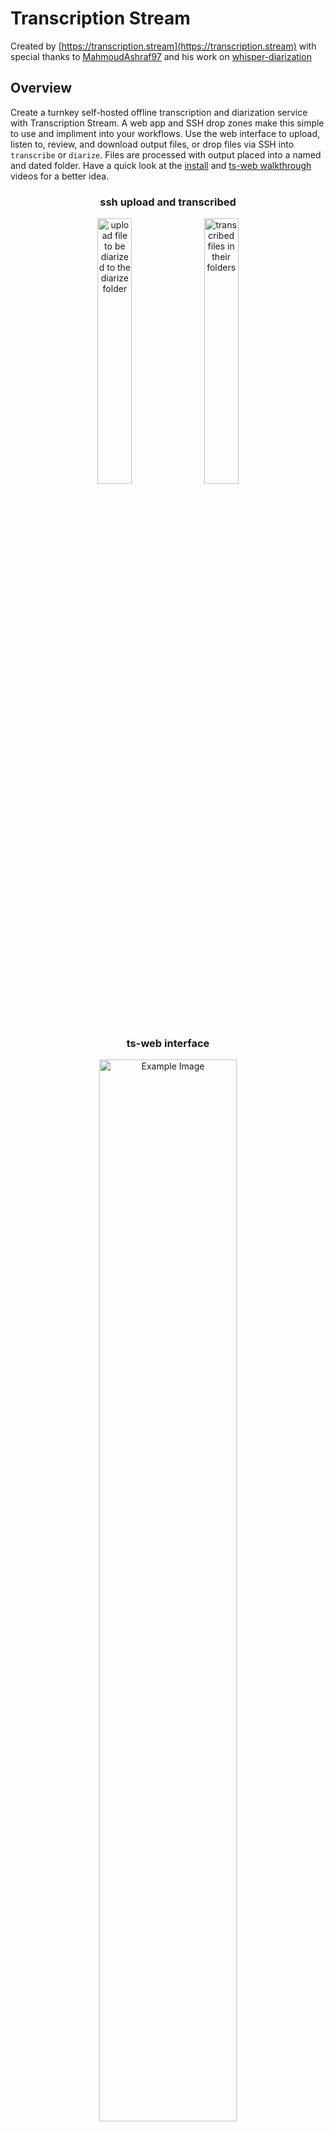 
# Transcription Stream
Created by [https://transcription.stream](https://transcription.stream) with special thanks to [MahmoudAshraf97](https://github.com/MahmoudAshraf97) and his work on [whisper-diarization](https://github.com/MahmoudAshraf97/whisper-diarization/)

## Overview
Create a turnkey self-hosted offline transcription and diarization service with Transcription Stream. A web app and SSH drop zones make this simple to use and impliment into your workflows.
Use the web interface to upload, listen to, review, and download output files, or drop files via SSH into `transcribe` or `diarize`. Files are processed with output placed into a named and dated folder. Have a quick look at the <a href="https://www.youtube.com/watch?v=3RufeOjnlcE">install</a> and <a href="https://www.youtube.com/watch?v=pbZ8o7_MjG4">ts-web walkthrough</a> videos for a better idea.<div align="center">
<h3>ssh upload and transcribed</h3>
<img src="https://transcription.stream/ts-sshupload.png" width="33%" style="vertical-align: top;" alt="upload file to be diarized to the diarize folder">  <img src="https://transcription.stream/ts-sshtranscribed.png" width="33%" style="vertical-align: top;" alt="transcribed files in their folders">

<h3>ts-web interface</h3>
<a href="https://www.youtube.com/watch?v=pbZ8o7_MjG4">
<img src="https://transcription.stream/ts-web.png" width="66%" alt="Example Image">
</a>
<h3>ts-gpu diarization example </h3>
<a href="https://www.youtube.com/watch?v=UAgbcZjR4mM">
    <img src="https://transcription.stream/videothumb.png" alt="watch video on youtube" style="width: 66%;">
  </a>
</div>


**Prerequisite: NVIDIA GPU**
> **Warning:** The resulting ts-gpu image is 23.7GB and might take a hot second to create

## Build and Run Instructions
### Automated Setup and Run
```bash
chmod +x install.sh;
./install.sh;
```

### Manual Setup
### Creating Volume
- **Transcription Stream Volume:**
  ```bash
  docker volume create --name=transcriptionstream
  ```

### Build Images from their respective folders
- **ts-web Image:** (Minimal build, very small and fast)
  ```bash
  docker build -t ts-web:latest .
  ```
- **ts-gpu Image:** (23.7GB - includes necessary models and files to run offline)
  ```bash
  docker build -t ts-gpu:latest .
  ```

### Run the Service
- Start the service using `docker-compose`. This provides updates from running jobs and  noisy `ts-web` logs:
  ```bash
  docker-compose -p transcriptionstream up
  ```

## Additional Information

### Ports
- **SSH:** 22222
- **HTTP:** 5006

### SSH Server Access
- **Port:** 22222
- **User:** `transcriptionstream`
- **Password:** `nomoresaastax`
- **Usage:** Place audio files in `transcribe` or `diarize`. Completed files are stored in `transcribed`.

### Web Interface
- **URL:** [http://dockerip:5006](http://dockerip:5006)
- **Features:**
  - Audio file upload/download
  - Task completion alerts with interactive links
  - HTML5 web player with speed control and transcription highlighting
  - Time-synced transcription scrubbing/highlighting/scrolling

> **Warning:** This is example code for example purposes and should not be used in production environments.

### Customization and Troubleshooting
- Change the password for `transcriptionstream` in the `ts-gpu` Dockerfile.
- Update the secret in `ts-web` app.py.
- The transcription option uses `whisperx`, but was designed for `whisper`. Note that the raw text output for transcriptions might not display correctly in the console.
- The `large-v3` model is included in the initial build.